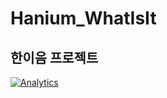 # Hanium_WhatIsIt
한이음 프로젝트
---------------

[![Analytics](https://ga-beacon.appspot.com/UA-66010526-2/github/Hanium_WhatIsIt)](https://github.com/super-fishz/Hanium_WhatIsIt)
